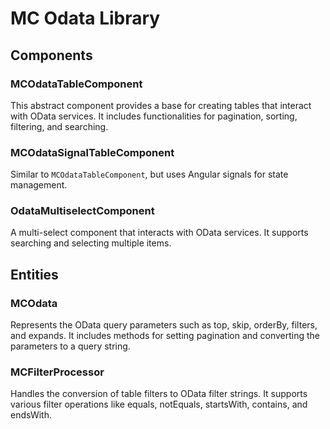 # MC Odata Library

## Components

### MCOdataTableComponent

This abstract component provides a base for creating tables that interact with OData services. It includes functionalities for pagination, sorting, filtering, and searching.

### MCOdataSignalTableComponent

Similar to `MCOdataTableComponent`, but uses Angular signals for state management.

### OdataMultiselectComponent

A multi-select component that interacts with OData services. It supports searching and selecting multiple items.

## Entities

### MCOdata

Represents the OData query parameters such as top, skip, orderBy, filters, and expands. It includes methods for setting pagination and converting the parameters to a query string.

### MCFilterProcessor

Handles the conversion of table filters to OData filter strings. It supports various filter operations like equals, notEquals, startsWith, contains, and endsWith.